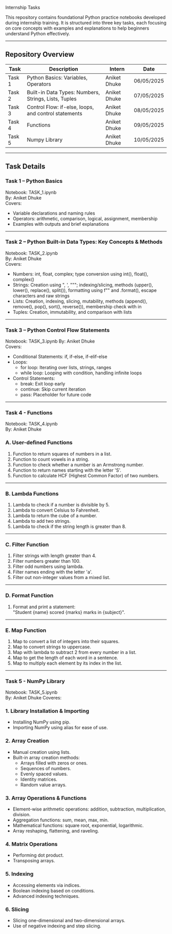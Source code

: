 Internship Tasks

This repository contains foundational Python practice notebooks developed during internship training. It is structured into three key tasks, each focusing on core concepts with examples and explanations to help beginners understand Python effectively.

---

##  Repository Overview

| Task | Description | Intern | Date |
|------|-------------|--------|------|
| Task 1 | Python Basics: Variables, Operators | Aniket Dhuke | 06/05/2025 |
| Task 2 | Built-in Data Types: Numbers, Strings, Lists, Tuples |  Aniket Dhuke | 07/05/2025 |
| Task 3 | Control Flow: if-else, loops, and control statements |  Aniket Dhuke | 08/05/2025 |
| Task 4 | Functions |  Aniket Dhuke | 09/05/2025 |
| Task 5 | Numpy Library |  Aniket Dhuke | 10/05/2025 |

---

##  Task Details

###  Task 1 – Python Basics  
Notebook: TASK_1.ipynb  
By:  Aniket Dhuke  
Covers:
- Variable declarations and naming rules  
- Operators: arithmetic, comparison, logical, assignment, membership  
- Examples with outputs and brief explanations  

---

###  Task 2 – Python Built-in Data Types: Key Concepts & Methods  
Notebook: TASK_2.ipynb  
By:  Aniket Dhuke  
Covers:
- Numbers: int, float, complex; type conversion using int(), float(), complex()  
- Strings: Creation using ", ', """; indexing/slicing, methods (upper(), lower(), replace(), split()), formatting using f"" and .format(), escape characters and raw strings  
- Lists: Creation, indexing, slicing, mutability, methods (append(), remove(), pop(), sort(), reverse()), membership check with in  
- Tuples: Creation, immutability, and comparison with lists  

---

###  Task 3 – Python Control Flow Statements  
Notebook: TASK_3.ipynb
By:  Aniket Dhuke  
Covers:
- Conditional Statements: if, if-else, if-elif-else  
- Loops:
  - for loop: Iterating over lists, strings, ranges  
  - while loop: Looping with condition, handling infinite loops  
- Control Statements:
  - break: Exit loop early  
  - continue: Skip current iteration  
  - pass: Placeholder for future code  

---

### Task 4 - Functions
Notebook: TASK_4.ipynb  
By:  Aniket Dhuke
###  A. User-defined Functions
1. Function to return squares of numbers in a list.
2. Function to count vowels in a string.
3. Function to check whether a number is an Armstrong number.
4. Function to return names starting with the letter 'S'.
5. Function to calculate HCF (Highest Common Factor) of two numbers.

---

###  B. Lambda Functions
1. Lambda to check if a number is divisible by 5.
2. Lambda to convert Celsius to Fahrenheit.
3. Lambda to return the cube of a number.
4. Lambda to add two strings.
5. Lambda to check if the string length is greater than 8.

---

###  C. Filter Function
1. Filter strings with length greater than 4.
2. Filter numbers greater than 100.
3. Filter odd numbers using lambda.
4. Filter names ending with the letter 'a'.
5. Filter out non-integer values from a mixed list.

---

###  D. Format Function
1. Format and print a statement:  
   "Student {name} scored {marks} marks in {subject}".

---

###  E. Map Function
1. Map to convert a list of integers into their squares.
2. Map to convert strings to uppercase.
3. Map with lambda to subtract 2 from every number in a list.
4. Map to get the length of each word in a sentence.
5. Map to multiply each element by its index in the list.

---

### Task 5 - NumPy Library 
Notebook: TASK_5.ipynb  
By:  Aniket Dhuke
Coveres:

### 1. Library Installation & Importing
- Installing NumPy using pip.
- Importing NumPy using alias for ease of use.

### 2. Array Creation
- Manual creation using lists.
- Built-in array creation methods:
  - Arrays filled with zeros or ones.
  - Sequences of numbers.
  - Evenly spaced values.
  - Identity matrices.
  - Random value arrays.

### 3. Array Operations & Functions
- Element-wise arithmetic operations: addition, subtraction, multiplication, division.
- Aggregation functions: sum, mean, max, min.
- Mathematical functions: square root, exponential, logarithmic.
- Array reshaping, flattening, and raveling.

### 4. Matrix Operations
- Performing dot product.
- Transposing arrays.

### 5. Indexing
- Accessing elements via indices.
- Boolean indexing based on conditions.
- Advanced indexing techniques.

### 6. Slicing
- Slicing one-dimensional and two-dimensional arrays.
- Use of negative indexing and step slicing.


